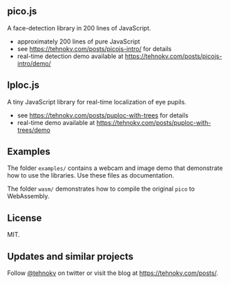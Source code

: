 ## pico.js

A face-detection library in 200 lines of JavaScript.

* approximately 200 lines of pure JavaScript
* see <https://tehnokv.com/posts/picojs-intro/> for details
* real-time detection demo available at <https://tehnokv.com/posts/picojs-intro/demo/>

## lploc.js

A tiny JavaScript library for real-time localization of eye pupils.

* see <https://tehnokv.com/posts/puploc-with-trees> for details
* real-time demo available at <https://tehnokv.com/posts/puploc-with-trees/demo>

## Examples

The folder `examples/` contains a webcam and image demo that demonstrate how to use the libraries.
Use these files as documentation.

The folder `wasm/` demonstrates how to compile the original `pico` to WebAssembly.

## License

MIT.

## Updates and similar projects

Follow <a href="https://twitter.com/tehnokv">@tehnokv</a> on twitter or visit the blog at <https://tehnokv.com/posts/>.
